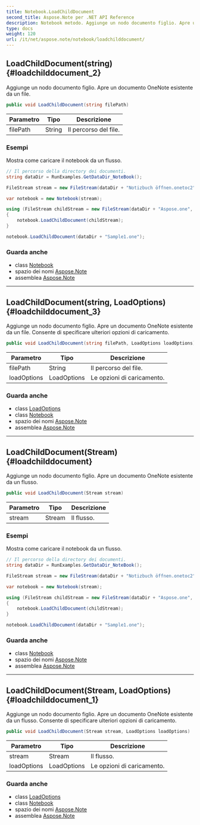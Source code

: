 ```yaml
---
title: Notebook.LoadChildDocument
second_title: Aspose.Note per .NET API Reference
description: Notebook metodo. Aggiunge un nodo documento figlio. Apre un documento OneNote esistente da un file.
type: docs
weight: 120
url: /it/net/aspose.note/notebook/loadchilddocument/
---
```

## LoadChildDocument(string) {#loadchilddocument_2}

Aggiunge un nodo documento figlio. Apre un documento OneNote esistente da un file.

```csharp
public void LoadChildDocument(string filePath)
```

| Parametro | Tipo | Descrizione |
| --- | --- | --- |
| filePath | String | Il percorso del file. |

### Esempi

Mostra come caricare il notebook da un flusso.

```csharp
// Il percorso della directory dei documenti.
string dataDir = RunExamples.GetDataDir_NoteBook();

FileStream stream = new FileStream(dataDir + "Notizbuch öffnen.onetoc2", FileMode.Open);

var notebook = new Notebook(stream);

using (FileStream childStream = new FileStream(dataDir + "Aspose.one", FileMode.Open))
{
    notebook.LoadChildDocument(childStream);
}

notebook.LoadChildDocument(dataDir + "Sample1.one");
```

### Guarda anche

* class [Notebook](../)
* spazio dei nomi [Aspose.Note](../../notebook/)
* assemblea [Aspose.Note](../../../)

---

## LoadChildDocument(string, LoadOptions) {#loadchilddocument_3}

Aggiunge un nodo documento figlio. Apre un documento OneNote esistente da un file. Consente di specificare ulteriori opzioni di caricamento.

```csharp
public void LoadChildDocument(string filePath, LoadOptions loadOptions)
```

| Parametro | Tipo | Descrizione |
| --- | --- | --- |
| filePath | String | Il percorso del file. |
| loadOptions | LoadOptions | Le opzioni di caricamento. |

### Guarda anche

* class [LoadOptions](../../loadoptions/)
* class [Notebook](../)
* spazio dei nomi [Aspose.Note](../../notebook/)
* assemblea [Aspose.Note](../../../)

---

## LoadChildDocument(Stream) {#loadchilddocument}

Aggiunge un nodo documento figlio. Apre un documento OneNote esistente da un flusso.

```csharp
public void LoadChildDocument(Stream stream)
```

| Parametro | Tipo | Descrizione |
| --- | --- | --- |
| stream | Stream | Il flusso. |

### Esempi

Mostra come caricare il notebook da un flusso.

```csharp
// Il percorso della directory dei documenti.
string dataDir = RunExamples.GetDataDir_NoteBook();

FileStream stream = new FileStream(dataDir + "Notizbuch öffnen.onetoc2", FileMode.Open);

var notebook = new Notebook(stream);

using (FileStream childStream = new FileStream(dataDir + "Aspose.one", FileMode.Open))
{
    notebook.LoadChildDocument(childStream);
}

notebook.LoadChildDocument(dataDir + "Sample1.one");
```

### Guarda anche

* class [Notebook](../)
* spazio dei nomi [Aspose.Note](../../notebook/)
* assemblea [Aspose.Note](../../../)

---

## LoadChildDocument(Stream, LoadOptions) {#loadchilddocument_1}

Aggiunge un nodo documento figlio. Apre un documento OneNote esistente da un flusso. Consente di specificare ulteriori opzioni di caricamento.

```csharp
public void LoadChildDocument(Stream stream, LoadOptions loadOptions)
```

| Parametro | Tipo | Descrizione |
| --- | --- | --- |
| stream | Stream | Il flusso. |
| loadOptions | LoadOptions | Le opzioni di caricamento. |

### Guarda anche

* class [LoadOptions](../../loadoptions/)
* class [Notebook](../)
* spazio dei nomi [Aspose.Note](../../notebook/)
* assemblea [Aspose.Note](../../../)


